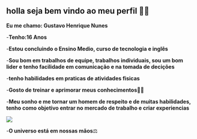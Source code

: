 
## holla seja bem vindo ao meu perfil 🥇🥇

**Eu me chamo: Gustavo Henrique Nunes**

-**Tenho:16 Anos**

-**Estou concluindo o Ensino Medio, curso de tecnologia e inglês**

-**Sou bom em trabalhos de equipe, trabalhos individuais, sou um bom lider e tenho facilidade em comunicação e na tomada de decições**

-**tenho habilidades em praticas de atividades fisicas**

-**Gosto de treinar e aprimorar meus conhecimentos**💪📖

-**Meu sonho e me tornar um homem de respeito e de muitas habilidades, tenho como objetivo entrar no mercado de trabalho e criar experiencias**

![](https://media1.tenor.com/m/EJZJr9TSwXUAAAAC/galaxy-turning.gif)

-**O universo está em nossas mãos**⚖️
